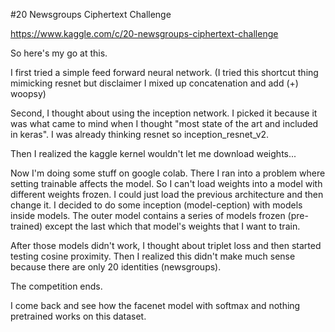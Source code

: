 #20 Newsgroups Ciphertext Challenge

https://www.kaggle.com/c/20-newsgroups-ciphertext-challenge

So here's my go at this.

I first tried a simple feed forward neural network. (I tried this shortcut thing mimicking resnet but disclaimer I mixed up concatenation and add (+) woopsy)

Second, I thought about using the inception network. I picked it because it was what came to mind when I thought "most state of the art and included in keras". I was already thinking resnet so inception_resnet_v2.

Then I realized the kaggle kernel wouldn't let me download weights...

Now I'm doing some stuff on google colab. There I ran into a problem where setting trainable affects the model. So I can't load weights into a model with different weights frozen. I could just load the previous architecture and then change it. I decided to do some inception (model-ception) with models inside models. The outer model contains a series of models frozen (pre-trained) except the last which that model's weights that I want to train.

After those models didn't work, I thought about triplet loss and then started testing cosine proximity. Then I realized this didn't make much sense because there are only 20 identities (newsgroups).

The competition ends.

I come back and see how the facenet model with softmax and nothing pretrained works on this dataset.

